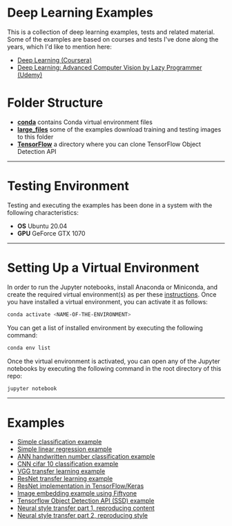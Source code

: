 # Deep Learning Examples

This is a collection of deep learning examples, tests and related material. Some of the examples are based on courses and tests I've done
along the years, which I'd like to mention here:

* [Deep Learning (Coursera)](https://www.coursera.org/specializations/deep-learning?)
* [Deep Learning: Advanced Computer Vision by Lazy Programmer (Udemy)](https://www.udemy.com/course/advanced-computer-vision)

# Folder Structure

* **[conda](./conda/README.md)** contains Conda virtual environment files
* **[large_files](./large_files/README.md)** some of the examples download training and testing images to this folder
* **[TensorFlow](./TensorFlow/README.md)** a directory where you can clone TensorFlow Object Detection API

---

# Testing Environment

Testing and executing the examples has been done in a system with the following characteristics:

* **OS** Ubuntu 20.04
* **GPU** GeForce GTX 1070

---

# Setting Up a Virtual Environment

In order to run the Jupyter notebooks, install Anaconda or Miniconda, and create the required virtual environment(s) as
per these [instructions](./conda/README.md). Once you have installed a virtual environment, you can activate it as follows:

```bash
conda activate <NAME-OF-THE-ENVIRONMENT>
```

You can get a list of installed environment by executing the following command:

```bash
conda env list
```

Once the virtual environment is activated, you can open any of the Jupyter notebooks by
executing the following command in the root directory of this repo:

```bash
jupyter notebook
```

---

# Examples

* [Simple classification example](./simple_classification_example.ipynb)
* [Simple linear regression example](./simple_linear_regression_example.ipynb)
* [ANN handwritten number classification example](./ANN-handwritten-digits-classification.ipynb)
* [CNN cifar 10 classification example](./CNN_cifar_10_classification.ipynb)
* [VGG transfer learning example](./VGG_transfer_learning_fruit_data.ipynb)
* [ResNet transfer learning example](./ResNet_transfer_learning_fruit_data.ipynb)
* [ResNet implementation in TensorFlow/Keras](./ResNet_implementation.ipynb)
* [Image embedding example using Fiftyone](./Fiftyone_image_embedding_example.ipynb)
* [Tensorflow Object Detection API (SSD) example](./SSD_tensorflow2_object_detection_example.ipynb)
* [Neural style transfer part 1, reproducing content](./Neural_style_transfer_part_1.ipynb)
* [Neural style transfer part 2, reproducing style](./Neural_style_transfer_part_2.ipynb)

